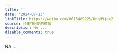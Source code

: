 ```yaml
---
title: ''
date: '2024-07-13'
linkTitle: https://weibo.com/6015489225/OnqH9jox2
source: 顶筆TEN使的微博
description: NA ...
disable_comments: true
---
```

NA ...